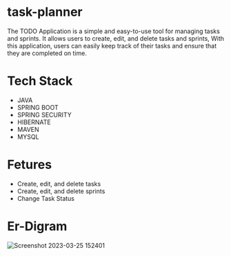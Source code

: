 # task-planner
The TODO Application is a simple and easy-to-use tool for managing tasks and sprints. It allows users to create, edit, and delete tasks and sprints, With this application, users can easily keep track of their tasks and ensure that they are completed on time.
 
# Tech Stack
- JAVA
- SPRING BOOT
- SPRING SECURITY
- HIBERNATE
- MAVEN
- MYSQL

# Fetures
- Create, edit, and delete tasks
- Create, edit, and delete sprints
- Change Task Status
 
# Er-Digram
![Screenshot 2023-03-25 152401](https://user-images.githubusercontent.com/96609936/227711860-0df13062-2d0b-4675-949c-3faf114c2a85.png)
